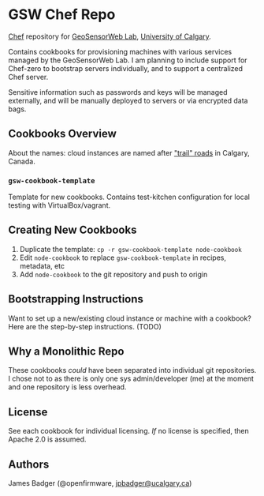 # GSW Chef Repo

[Chef][] repository for [GeoSensorWeb Lab][gswlab], [University of Calgary][ucalgary].

Contains cookbooks for provisioning machines with various services managed by the GeoSensorWeb Lab. I am planning to include support for Chef-zero to bootstrap servers individually, and to support a centralized Chef server.

Sensitive information such as passwords and keys will be managed externally, and will be manually deployed to servers or via encrypted data bags.

[Chef]: https://www.chef.sh
[gswlab]: https://geosensorweblab.github.io
[ucalgary]: https://www.ucalgary.ca

## Cookbooks Overview

About the names: cloud instances are named after ["trail" roads][roads] in Calgary, Canada.

[roads]: https://en.wikipedia.org/wiki/Category:Roads_in_Calgary

### `gsw-cookbook-template`

Template for new cookbooks. Contains test-kitchen configuration for local testing with VirtualBox/vagrant.

## Creating New Cookbooks

1. Duplicate the template: `cp -r gsw-cookbook-template node-cookbook`
2. Edit `node-cookbook` to replace `gsw-cookbook-template` in recipes, metadata, etc
3. Add `node-cookbook` to the git repository and push to origin

## Bootstrapping Instructions

Want to set up a new/existing cloud instance or machine with a cookbook? Here are the step-by-step instructions. (TODO)

## Why a Monolithic Repo

These cookbooks *could* have been separated into individual git repositories. I chose not to as there is only one sys admin/developer (me) at the moment and one repository is less overhead.

## License

See each cookbook for individual licensing. *If* no license is specified, then Apache 2.0 is assumed.

## Authors

James Badger (@openfirmware, jpbadger@ucalgary.ca)

